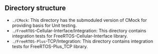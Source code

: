 ## Directory structure

-   `./CMock`: This directory has the submoduled version of CMock for providing
    basis for Unit testing.
-   `./FreeRTOS`-Cellular-Interface/Integration: This directory contains
    integration tests for FreeRTOS-Cellular-Interface library.
-   `./FreeRTOS-Plus`-TCP/Integration: This directory contains integration tests
    for FreeRTOS-Plus_TCP library.
